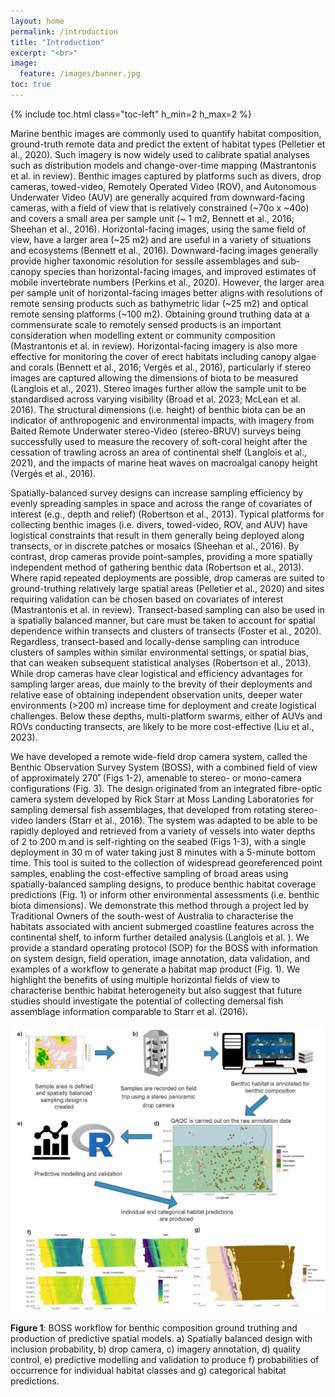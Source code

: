 ```yaml
---
layout: home
permalink: /introduction
title: "Introduction"
excerpt: "<br>"
image:
  feature: /images/banner.jpg
toc: true
---
```

{% include toc.html class="toc-left" h_min=2 h_max=2 %}

Marine benthic images are commonly used to quantify habitat composition, ground-truth remote data and predict the extent of habitat types (Pelletier et al., 2020). Such imagery is now widely used to calibrate spatial analyses such as distribution models and change-over-time mapping (Mastrantonis et al. in review). Benthic images captured by platforms such as divers, drop cameras, towed-video, Remotely Operated Video (ROV), and Autonomous Underwater Video (AUV) are generally acquired from downward-facing cameras, with a field of view that is relatively constrained (~70o x ~40o) and covers a small area per sample unit (~ 1 m2, Bennett et al., 2016; Sheehan et al., 2016). Horizontal-facing images, using the same field of view, have a larger area (~25 m2) and are useful in a variety of situations and ecosystems (Bennett et al., 2016). Downward-facing images generally provide higher taxonomic resolution for sessile assemblages and sub-canopy species than horizontal-facing images, and improved estimates of mobile invertebrate numbers (Perkins et al., 2020). However, the larger area per sample unit of horizontal-facing images better aligns with resolutions of remote sensing products such as bathymetric lidar (~25 m2) and optical remote sensing platforms (~100 m2). Obtaining ground truthing data at a commensurate scale to remotely sensed products is an important consideration when modelling extent or community composition (Mastrantonis et al. in review). Horizontal-facing imagery is also more effective for monitoring the cover of erect habitats including canopy algae and corals (Bennett et al., 2016; Vergés et al., 2016), particularly if stereo images are captured allowing the dimensions of biota to be measured (Langlois et al., 2021). Stereo images further allow the sample unit to be standardised across varying visibility (Broad et al. 2023; McLean et al. 2016). The structural dimensions (i.e. height) of benthic biota can be an indicator of anthropogenic and environmental impacts, with imagery from Baited Remote Underwater stereo-Video (stereo-BRUV) surveys being successfully used to measure the recovery of soft-coral height after the cessation of trawling across an area of continental shelf (Langlois et al., 2021), and the impacts of marine heat waves on macroalgal canopy height (Vergés et al., 2016).

Spatially-balanced survey designs can increase sampling efficiency by evenly spreading samples in space and across the range of covariates of interest (e.g., depth and relief) (Robertson et al., 2013). Typical platforms for collecting benthic images (i.e. divers, towed-video, ROV, and AUV) have logistical constraints that result in them generally being deployed along transects, or in discrete patches or mosaics (Sheehan et al., 2016). By contrast, drop cameras provide point-samples, providing a more spatially independent method of gathering benthic data (Robertson et al., 2013). Where rapid repeated deployments are possible, drop cameras are suited to ground-truthing relatively large spatial areas (Pelletier et al., 2020) and sites requiring validation can be chosen based on covariates of interest (Mastrantonis et al.  in review). Transect-based sampling can also be used in a spatially balanced manner, but care must be taken to account for spatial dependence within transects and clusters of transects (Foster et al., 2020). Regardless, transect-based and locally-dense sampling can introduce clusters of samples within similar environmental settings, or spatial bias, that can weaken subsequent statistical analyses (Robertson et al., 2013). While drop cameras have clear logistical and efficiency advantages for sampling larger areas, due mainly to the brevity of their deployments and relative ease of obtaining independent observation units, deeper water environments (>200 m) increase time for deployment and create logistical challenges. Below these depths, multi-platform swarms, either of AUVs and ROVs conducting transects, are likely to be more cost-effective (Liu et al., 2023).

We have developed a remote wide-field drop camera system, called the Benthic Observation Survey System (BOSS), with a combined field of view of approximately 270˚ (Figs 1-2), amenable to stereo- or mono-camera configurations (Fig. 3). The design originated from an integrated fibre-optic camera system developed by Rick Starr at Moss Landing Laboratories for sampling demersal fish assemblages, that developed from rotating stereo-video landers (Starr et al., 2016). The system was adapted to be able to be rapidly deployed and retrieved from a variety of vessels into water depths of 2 to 200 m and is self-righting on the seabed (Figs 1-3), with a single deployment in 30 m of water taking just 8 minutes with a 5-minute bottom time. This tool is suited to the collection of widespread georeferenced point samples, enabling the cost-effective sampling of broad areas using spatially-balanced sampling designs, to produce benthic habitat coverage predictions (Fig. 1) or inform other environmental assessments (i.e. benthic biota dimensions). We demonstrate this method through a project led by Traditional Owners of the south-west of Australia to characterise the habitats associated with ancient submerged coastline features across the continental shelf, to inform further detailed analysis (Langlois et al. ). We provide a standard operating protocol (SOP) for the BOSS with information on system design, field operation, image annotation, data validation, and examples of a workflow to generate a habitat map product (Fig. 1). We highlight the benefits of using multiple horizontal fields of view to characterise benthic habitat heterogeneity but also suggest that future studies should investigate the potential of collecting demersal fish assemblage information comparable to Starr et al. (2016).

![alt_text](images/figure1.png "image_tooltip")

**Figure 1**: BOSS workflow for benthic composition ground truthing and production of predictive spatial models. a) Spatially balanced design with inclusion probability, b) drop camera, c) imagery annotation, d) quality control, e) predictive modelling and validation to produce f) probabilities of occurrence for individual habitat classes and g) categorical habitat predictions. 
